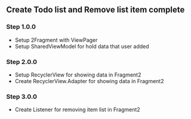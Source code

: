 ## Create Todo list and Remove list item complete

### Step 1.0.0
- Setup 2Fragment with ViewPager
- Setup SharedViewModel for hold data that user added

### Step 2.0.0
- Setup RecyclerView for showing data in Fragment2
- Create RecyclerView.Adapter for showing data in Fragment2

### Step 3.0.0
- Create Listener for removing item list in Fragment2
